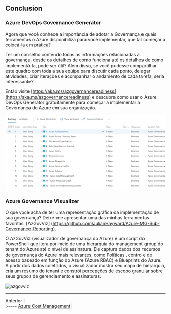 ## Conclusion

### Azure DevOps Governance Generator

Agora que você conhece a importância de adotar a Governança e quais ferramentas o Azure disponibiliza para você implementar, que tal começar a colocá-la em prática?

Ter um conselho contendo todas as informações relacionadas à governança, desde os detalhes de como funciona até os detalhes de como implementá-la, pode ser útil? Além disso, se você pudesse compartilhar este quadro com toda a sua equipe para discutir cada ponto, delegar atividades, criar iterações e acompanhar o andamento de cada tarefa, seria interessante?

Então visite [https://aka.ms/azgovernancereadiness](https://aka.ms/azgovernancereadiness) e descubra como usar o Azure DevOps Generator gratuitamente para começar a implementar a Governança do Azure em sua organização.

![governance-devopsgenerator](../images/governance-devopsgenerator.png)


### Azure Governance Visualizer

O que você acha de ter uma representação gráfica da implementação de sua governança? Deixe-me apresentar uma das minhas ferramentas favoritas: [AzGovViz] (https://github.com/JulianHayward/Azure-MG-Sub-Governance-Reporting).

O AzGovViz (visualizador de governança do Azure) é um script do PowerShell que itera por meio de uma hierarquia do management group do tenant do Azure até o nível de assinatura. Ele captura dados dos recursos de governança do Azure mais relevantes, como Políticas , controle de acesso baseado em função do Azure (Azure RBAC) e Blueprints do Azure. A partir dos dados coletados, o visualizador mostra seu mapa de hierarquia, cria um resumo do tenant e constrói percepções de escopo granular sobre seus grupos de gerenciamento e assinaturas.


![azgovviz](https://github.com/JulianHayward/Azure-MG-Sub-Governance-Reporting/blob/master/img/HierarchyMap.png)

---

Anterior |  
:----- 
[Azure Cost Management](/guide/cost-management.md)| 
